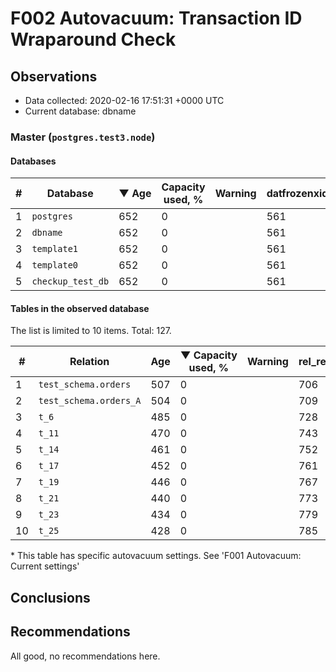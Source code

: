 # F002 Autovacuum: Transaction ID Wraparound Check #

## Observations ##
- Data collected: 2020-02-16 17:51:31 +0000 UTC
- Current database: dbname




### Master (`postgres.test3.node`) ###


#### Databases ####


| \# | Database | &#9660;&nbsp;Age | Capacity used, % | Warning | datfrozenxid |
|--|--------|-----|------------------|---------|--------------|
| 1 |`postgres`|652 |0 |  |561 |
| 2 |`dbname`|652 |0 |  |561 |
| 3 |`template1`|652 |0 |  |561 |
| 4 |`template0`|652 |0 |  |561 |
| 5 |`checkup_test_db`|652 |0 |  |561 |


#### Tables in the observed database ####
The list is limited to 10 items. Total: 127.

| \# | Relation | Age | &#9660;&nbsp;Capacity used, % | Warning |rel_relfrozenxid | toast_relfrozenxid |
|---|-------|-----|------------------|---------|-----------------|--------------------|
| 1 |`test_schema.orders` |507 |0 |  |706 |0 |
| 2 |`test_schema.orders_A` |504 |0 |  |709 |0 |
| 3 |`t_6` |485 |0 |  |728 |0 |
| 4 |`t_11` |470 |0 |  |743 |0 |
| 5 |`t_14` |461 |0 |  |752 |0 |
| 6 |`t_17` |452 |0 |  |761 |0 |
| 7 |`t_19` |446 |0 |  |767 |0 |
| 8 |`t_21` |440 |0 |  |773 |0 |
| 9 |`t_23` |434 |0 |  |779 |0 |
| 10 |`t_25` |428 |0 |  |785 |0 |


\* This table has specific autovacuum settings. See 'F001 Autovacuum: Current settings'


## Conclusions ##
 


## Recommendations ##
  All good, no recommendations here.
 

